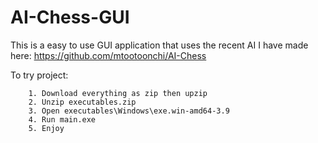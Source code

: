 # AI-Chess-GUI

This is a easy to use GUI application that uses the recent AI I have made here: https://github.com/mtootoonchi/AI-Chess

To try project: 

        1. Download everything as zip then upzip
        2. Unzip executables.zip
        3. Open executables\Windows\exe.win-amd64-3.9
        4. Run main.exe
        5. Enjoy
